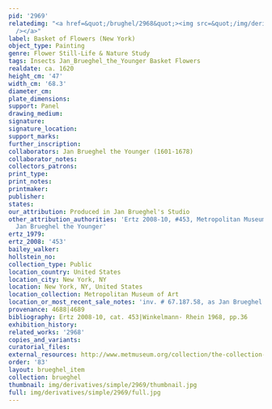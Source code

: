 ```yaml
---
pid: '2969'
relatedimg: "<a href=&quot;/brughel/2968&quot;><img src=&quot;/img/derivatives/simple/2968/thumbnail.jpg&quot;
  /></a>"
label: Basket of Flowers (New York)
object_type: Painting
genre: Flower Still-Life & Nature Study
tags: Insects Jan_Brueghel_the_Younger Basket Flowers
realdate: ca. 1620
height_cm: '47'
width_cm: '68.3'
diameter_cm: 
plate_dimensions: 
support: Panel
drawing_medium: 
signature: 
signature_location: 
support_marks: 
further_inscription: 
collaborators: Jan Brueghel the Younger (1601-1678)
collaborator_notes: 
collectors_patrons: 
print_type: 
print_notes: 
printmaker: 
publisher: 
states: 
our_attribution: Produced in Jan Brueghel's Studio
other_attribution_authorities: 'Ertz 2008-10, #453, Metropolitan Museum of Art as
  Jan Brueghel the Younger'
ertz_1979: 
ertz_2008: '453'
bailey_walker: 
hollstein_no: 
collection_type: Public
location_country: United States
location_city: New York, NY
location: New York, NY, United States
location_collection: Metropolitan Museum of Art
location_or_most_recent_sale_notes: 'inv. # 67.187.58, as Jan Brueghel the Younger'
provenance: 4688|4689
bibliography: Ertz 2008-10, cat. 453|Winkelmann- Rhein 1968, pp.36
exhibition_history: 
related_works: '2968'
copies_and_variants: 
curatorial_files: 
external_resources: http://www.metmuseum.org/collection/the-collection-online/search/435814
order: '83'
layout: brueghel_item
collection: brueghel
thumbnail: img/derivatives/simple/2969/thumbnail.jpg
full: img/derivatives/simple/2969/full.jpg
---
```

